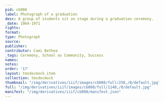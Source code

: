 ```yaml
---
pid: cb008
label: Photograph of a graduation
desc: A group of students sit on stage during a graduation ceremony.
_date: 1964-1971
rights:
format:
type: Photograph
source:
publisher:
contributor: Cami Bethea
_tags: Ceremony, School as Community, Success
names:
notes:
order: '17'
layout: tmsdocmock_item
collection: tmsdocmock
thumbnail: "/img/derivatives/iiif/images/cb008/full/250,/0/default.jpg"
full: "/img/derivatives/iiif/images/cb008/full/1140,/0/default.jpg"
manifest: "/img/derivatives/iiif/cb008/manifest.json"
---
```

